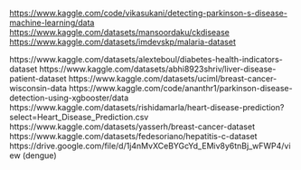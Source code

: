 <https://www.kaggle.com/code/vikasukani/detecting-parkinson-s-disease-machine-learning/data>
<https://www.kaggle.com/datasets/mansoordaku/ckdisease>
<https://www.kaggle.com/datasets/imdevskp/malaria-dataset>



<Me>
https://www.kaggle.com/datasets/alexteboul/diabetes-health-indicators-dataset
https://www.kaggle.com/datasets/abhi8923shriv/liver-disease-patient-dataset
https://www.kaggle.com/datasets/uciml/breast-cancer-wisconsin-data
https://www.kaggle.com/code/ananthr1/parkinson-disease-detection-using-xgbooster/data
https://www.kaggle.com/datasets/rishidamarla/heart-disease-prediction?select=Heart_Disease_Prediction.csv
https://www.kaggle.com/datasets/yasserh/breast-cancer-dataset
https://www.kaggle.com/datasets/fedesoriano/hepatitis-c-dataset
https://drive.google.com/file/d/1j4nMvXCeBYGcYd_EMiv8y6tnBj_wFWP4/view (dengue)